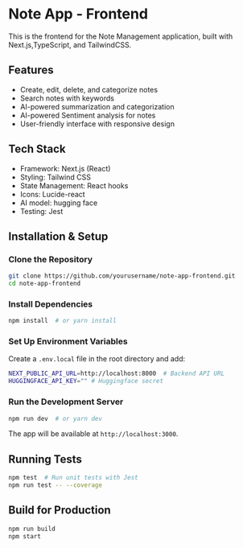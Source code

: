 # Note App - Frontend

This is the frontend for the Note Management application, built with Next.js,TypeScript, and TailwindCSS.

## Features
- Create, edit, delete, and categorize notes
- Search notes with keywords
- AI-powered summarization and categorization
- AI-powered Sentiment analysis for notes
- User-friendly interface with responsive design

## Tech Stack
- Framework: Next.js (React)
- Styling: Tailwind CSS
- State Management: React hooks
- Icons: Lucide-react
- AI model: hugging face 
- Testing: Jest

##  Installation & Setup

### Clone the Repository
```sh
git clone https://github.com/yourusername/note-app-frontend.git
cd note-app-frontend
```

###  Install Dependencies
```sh
npm install  # or yarn install
```

### Set Up Environment Variables
Create a `.env.local` file in the root directory and add:
```sh
NEXT_PUBLIC_API_URL=http://localhost:8000  # Backend API URL
HUGGINGFACE_API_KEY="" # Huggingface secret
```

###  Run the Development Server
```sh
npm run dev  # or yarn dev
```

The app will be available at `http://localhost:3000`.

##  Running Tests
```sh
npm test  # Run unit tests with Jest
npm run test -- --coverage
```

##  Build for Production
```sh
npm run build
npm start
```
